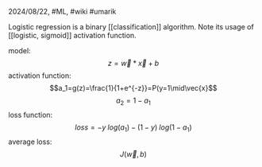 2024/08/22, #ML, #wiki #umarik 

Logistic regression is a binary [[classification]] algorithm. Note its usage of [[logistic, sigmoid]] activation function.

model:
$$z=\vec{w}*\vec{x}+b$$
activation function:
$$a_1=g(z)=\frac{1}{1+e^{-z}}=P(y=1\mid\vec{x}$$
$$a_2=1-a_1$$
loss function:
$$loss=-y\;log(a_1)-(1-y)\;log(1-a_1)$$
average loss:
$$J(\vec{w},b)$$